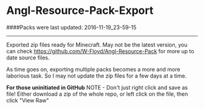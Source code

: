 # Angl-Resource-Pack-Export
####Packs were last updated:
2016-11-19_23-59-15

***

Exported zip files ready for Minecraft. May not be the latest version, you can check https://github.com/W-Floyd/Angl-Resource-Pack for more up to date source files.

As time goes on, exporting multiple packs becomes a more and more laborious task. So I may not update the zip files for a few days at a time.

**For those uninitiated in GitHub**
NOTE - Don't just right click and save as file! Either download a zip of the whole repo, or left click on the file, then click "View Raw"
